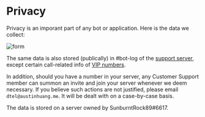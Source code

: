 # Privacy

Privacy is an imporant part of any bot or application. Here is the data we collect:

![form](https://cdn.discordapp.com/attachments/377854783001853953/707450182912180315/sketch-1588739653961.png)

The same data is also stored (publically) in #bot-log of the [support server](https://discord.gg/RN7pxrB), except certain call-related info of [VIP numbers](./VIP-Numbers).

In addition, should you have a number in your server, any Customer Support member can summon an invite and join your server whenever we deem necessary. If you believe such actions are not justified, please email `dtel@austinhuang.me`. It will be dealt with on a case-by-case basis.

The data is stored on a server owned by SunburntRock89#6617.

<script data-goatcounter="https://dtel.goatcounter.com/count"
        async src="//gc.zgo.at/count.js"></script>
